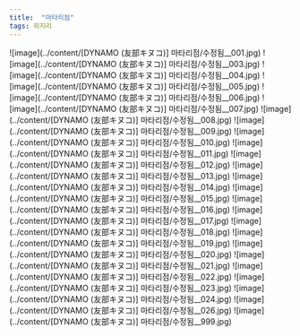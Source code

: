 ```yaml
---
title:  "마타리점"
tags: 히지리
---
```

![image](../content/[DYNAMO (友部キヌコ)] 마타리점/수정됨__001.jpg)
![image](../content/[DYNAMO (友部キヌコ)] 마타리점/수정됨__003.jpg)
![image](../content/[DYNAMO (友部キヌコ)] 마타리점/수정됨__004.jpg)
![image](../content/[DYNAMO (友部キヌコ)] 마타리점/수정됨__005.jpg)
![image](../content/[DYNAMO (友部キヌコ)] 마타리점/수정됨__006.jpg)
![image](../content/[DYNAMO (友部キヌコ)] 마타리점/수정됨__007.jpg)
![image](../content/[DYNAMO (友部キヌコ)] 마타리점/수정됨__008.jpg)
![image](../content/[DYNAMO (友部キヌコ)] 마타리점/수정됨__009.jpg)
![image](../content/[DYNAMO (友部キヌコ)] 마타리점/수정됨__010.jpg)
![image](../content/[DYNAMO (友部キヌコ)] 마타리점/수정됨__011.jpg)
![image](../content/[DYNAMO (友部キヌコ)] 마타리점/수정됨__012.jpg)
![image](../content/[DYNAMO (友部キヌコ)] 마타리점/수정됨__013.jpg)
![image](../content/[DYNAMO (友部キヌコ)] 마타리점/수정됨__014.jpg)
![image](../content/[DYNAMO (友部キヌコ)] 마타리점/수정됨__015.jpg)
![image](../content/[DYNAMO (友部キヌコ)] 마타리점/수정됨__016.jpg)
![image](../content/[DYNAMO (友部キヌコ)] 마타리점/수정됨__017.jpg)
![image](../content/[DYNAMO (友部キヌコ)] 마타리점/수정됨__018.jpg)
![image](../content/[DYNAMO (友部キヌコ)] 마타리점/수정됨__019.jpg)
![image](../content/[DYNAMO (友部キヌコ)] 마타리점/수정됨__020.jpg)
![image](../content/[DYNAMO (友部キヌコ)] 마타리점/수정됨__021.jpg)
![image](../content/[DYNAMO (友部キヌコ)] 마타리점/수정됨__022.jpg)
![image](../content/[DYNAMO (友部キヌコ)] 마타리점/수정됨__023.jpg)
![image](../content/[DYNAMO (友部キヌコ)] 마타리점/수정됨__024.jpg)
![image](../content/[DYNAMO (友部キヌコ)] 마타리점/수정됨__026.jpg)
![image](../content/[DYNAMO (友部キヌコ)] 마타리점/수정됨__999.jpg)
